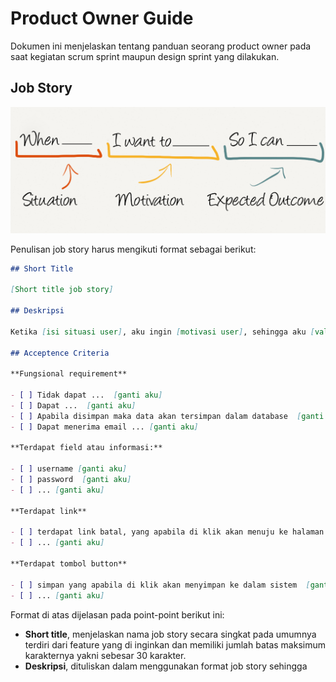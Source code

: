 # Product Owner Guide

Dokumen ini menjelaskan tentang panduan seorang product owner pada saat kegiatan scrum sprint maupun 
design sprint yang dilakukan.

## Job Story

![Job Story](./assets/job-story.png)


Penulisan job story harus mengikuti format sebagai berikut:

```md
## Short Title

[Short title job story]

## Deskripsi

Ketika [isi situasi user], aku ingin [motivasi user], sehingga aku [value yang di dapat]

## Acceptence Criteria

**Fungsional requirement**

- [ ] Tidak dapat ...  [ganti aku]
- [ ] Dapat ...  [ganti aku]
- [ ] Apabila disimpan maka data akan tersimpan dalam database  [ganti aku]
- [ ] Dapat menerima email ... [ganti aku]

**Terdapat field atau informasi:**

- [ ] username [ganti aku]
- [ ] password  [ganti aku]
- [ ] ... [ganti aku]

**Terdapat link**

- [ ] terdapat link batal, yang apabila di klik akan menuju ke halaman berikutnya  [ganti aku]
- [ ] ... [ganti aku]

**Terdapat tombol button**

- [ ] simpan yang apabila di klik akan menyimpan ke dalam sistem  [ganti aku]
- [ ] ... [ganti aku]
```

Format di atas dijelasan pada point-point berikut ini:

- **Short title**, menjelaskan nama job story secara singkat pada umumnya terdiri dari feature yang 
  di inginkan dan memiliki jumlah batas maksimum karakternya yakni sebesar 30 karakter.
- **Deskripsi**, dituliskan dalam menggunakan format job story sehingga 
